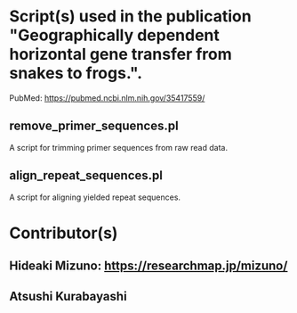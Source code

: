 
# Script(s) used in the publication "Geographically dependent horizontal gene transfer from snakes to frogs.".
PubMed: https://pubmed.ncbi.nlm.nih.gov/35417559/

## remove_primer_sequences.pl
A script for trimming primer sequences from raw read data.
## align_repeat_sequences.pl
A script for aligning yielded repeat sequences.

# Contributor(s)
## Hideaki Mizuno: https://researchmap.jp/mizuno/
## Atsushi Kurabayashi
